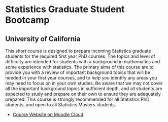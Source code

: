 # Statistics Graduate Student Bootcamp
## University of California

This short course is designed to prepare incoming Statistics graduate students for the required first year PhD courses.  The topics and level of difficulty are intended for students with a background in mathematics and some experience with statistics.  The primary aims of this course are to provide you with a review of important background topics that will be needed in your first year courses, and to help you identify any areas you may need to focus on in your own studies.  Be aware that we may not cover all the important background topics in sufficient depth, and all students are expected to study and prepare on their own to ensure they are adequately prepared.  This course is strongly recommended for all Statistics PhD students, and open to all Statistics Masters students.

- [Course Website on Moodle Cloud](https://uci-stats.moodlecloud.com/user/index.php?id=3)

